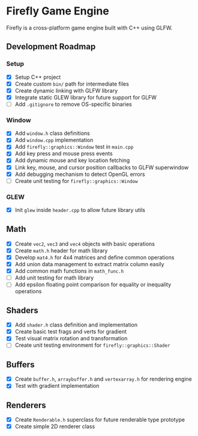 # Firefly Game Engine
Firefly is a cross-platform game engine built with C++ using GLFW.


## Development Roadmap

### Setup
- [x] Setup C++ project  
- [x] Create custom `bin/` path for intermediate files 
- [x] Create dynamic linking with GLFW library  
- [x] Integrate static GLEW library for future support for GLFW  
- [ ] Add `.gitignore` to remove OS-specific binaries

### Window
- [x] Add `window.h` class definitions 
- [x] Add `window.cpp` implementation 
- [x] Add `firefly::graphics::Window` test in `main.cpp`
- [x] Add key press and mouse press events
- [x] Add dynamic mouse and key location fetching
- [x] Link key, mouse, and cursor position callbacks to GLFW superwindow
- [x] Add debugging mechanism to detect OpenGL errors
- [ ] Create unit testing for `firefly::graphics::Window`

### GLEW
- [x] Init `glew` inside `header.cpp` to allow future library utils

## Math
- [x] Create `vec2`, `vec3` and `vec4` objects with basic operations
- [x] Create `math.h` header for math library 
- [x] Develop `mat4.h` for 4x4 matrices and define common operations
- [x] Add union data management to extract matrix column easily
- [x] Add common math functions in `math_func.h`
- [ ] Add unit testing for math library 
- [ ] Add epsilon floating point comparison for equality or inequality operations

## Shaders
- [x] Add `shader.h` class definition and implementation
- [x] Create basic test frags and verts for gradient
- [x] Test visual matrix rotation and transformation
- [ ] Create unit testing environment for `firefly::graphics::Shader`

## Buffers
- [x] Create `buffer.h`, `arraybuffer.h` and `vertexarray.h` for rendering engine
- [x] Test with gradient implementation

## Renderers
- [x] Create `Renderable.h` superclass for future renderable type prototype
- [x] Create simple 2D renderer class
